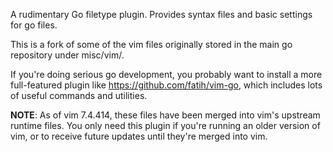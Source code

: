 A rudimentary Go filetype plugin. Provides syntax files and basic settings for
go files.

This is a fork of some of the vim files originally stored in the main go
repository under misc/vim/.

If you're doing serious go development, you probably want to install a more
full-featured plugin like https://github.com/fatih/vim-go, which includes lots
of useful commands and utilities.

**NOTE**: As of vim 7.4.414, these files have been merged into vim's upstream
runtime files. You only need this plugin if you're running an older version of
vim, or to receive future updates until they're merged into vim.
